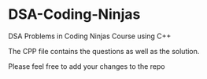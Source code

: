# DSA-Coding-Ninjas
DSA Problems in Coding Ninjas Course using C++

The CPP file contains the questions as well as the solution.

Please feel free to add your changes to the repo
